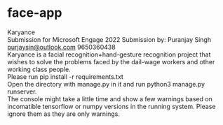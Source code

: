 # face-app
Karyance<br>
Submission for Microsoft Engage 2022
Submission by:
Puranjay Singh
purjaysin@outlook.com
9650360438<br>
Karyance is a facial recognition+hand-gesture recognition project that wishes to solve the problems faced by the dail-wage workers and other working class people.<br>
Please run pip install -r requirements.txt<br>
Open the directory with manage.py in it and run python3 manage.py runserver. <br>
The console might take a little time and show a few warnings based on incomatible tensorflow or numpy versions in the running system.
Please ignore them as they are only warnings.<br>

